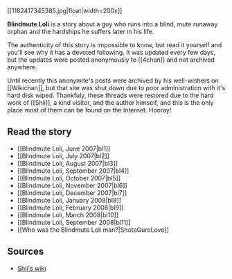 [[1182417345385.jpg|float|width=200x]]

**Blindmute Loli** is a story about a guy who runs into a blind, mute runaway orphan and the hardships he suffers later in his life. 

The authenticity of this story is impossible to know, but read it yourself and you'll see why it has a devoted following. It was updated every few days, but the updates were posted anonymously to [[4chan]] and not archived anywhere.

Until recently this anonymite's posts were archived by his well-wishers on [[Wikichan]], but that site was shut down due to poor administration with it's hard disk wiped. Thankfuly, these threads were restored due to the hard work of [[Shii]], a kind visitor, and the author himself, and this is the only place most of them can be found on the Internet. Hooray!

## Read the story ##

* [[Blindmute Loli, June 2007|bl1]]
* [[Blindmute Loli, July 2007|bl2]]
* [[Blindmute Loli, August 2007|bl3]]
* [[Blindmute Loli, September 2007|bl4]]
* [[Blindmute Loli, October 2007|bl5]]
* [[Blindmute Loli, November 2007|bl6]]
* [[Blindmute Loli, December 2007|bl7]]
* [[Blindmute Loli, January 2008|bl8]]
* [[Blindmute Loli, February 2008|bl9]]
* [[Blindmute Loli, March 2008|bl10]]
* [[Blindmute Loli, September 2008|bl11]]
* [[Who was the Blindmute Loli man?|ShotaGuroLove]]

## Sources

* [Shii's wiki](http://shii/knows/Blindmute_Loli)